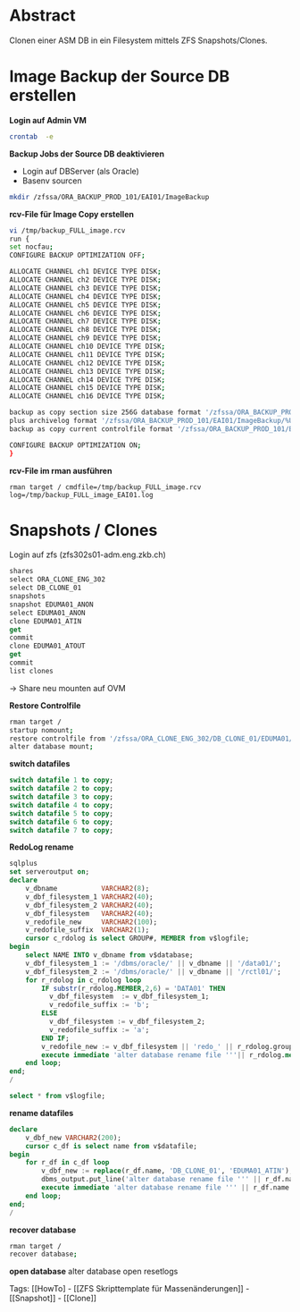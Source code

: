 # Abstract

Clonen einer ASM DB in ein Filesystem mittels ZFS Snapshots/Clones.

# Image Backup der Source DB erstellen

**Login auf Admin VM**
```bash
crontab  -e
```

**Backup Jobs der Source DB deaktivieren**

- Login auf DBServer (als Oracle)
- Basenv sourcen

```bash
mkdir /zfssa/ORA_BACKUP_PROD_101/EAI01/ImageBackup
```

**rcv-File für Image Copy erstellen**

```bash
vi /tmp/backup_FULL_image.rcv
run {
set nocfau;
CONFIGURE BACKUP OPTIMIZATION OFF;

ALLOCATE CHANNEL ch1 DEVICE TYPE DISK;
ALLOCATE CHANNEL ch2 DEVICE TYPE DISK;
ALLOCATE CHANNEL ch3 DEVICE TYPE DISK;
ALLOCATE CHANNEL ch4 DEVICE TYPE DISK;
ALLOCATE CHANNEL ch5 DEVICE TYPE DISK;
ALLOCATE CHANNEL ch6 DEVICE TYPE DISK;
ALLOCATE CHANNEL ch7 DEVICE TYPE DISK;
ALLOCATE CHANNEL ch8 DEVICE TYPE DISK;
ALLOCATE CHANNEL ch9 DEVICE TYPE DISK;
ALLOCATE CHANNEL ch10 DEVICE TYPE DISK;
ALLOCATE CHANNEL ch11 DEVICE TYPE DISK;
ALLOCATE CHANNEL ch12 DEVICE TYPE DISK;
ALLOCATE CHANNEL ch13 DEVICE TYPE DISK;
ALLOCATE CHANNEL ch14 DEVICE TYPE DISK;
ALLOCATE CHANNEL ch15 DEVICE TYPE DISK;
ALLOCATE CHANNEL ch16 DEVICE TYPE DISK;

backup as copy section size 256G database format '/zfssa/ORA_BACKUP_PROD_101/EAI01/ImageBackup/%U'
plus archivelog format '/zfssa/ORA_BACKUP_PROD_101/EAI01/ImageBackup/%U';
backup as copy current controlfile format '/zfssa/ORA_BACKUP_PROD_101/EAI01/ImageBackup/%U';

CONFIGURE BACKUP OPTIMIZATION ON;
}
```

**rcv-File im rman ausführen**
```
rman target / cmdfile=/tmp/backup_FULL_image.rcv log=/tmp/backup_FULL_image_EAI01.log
```
 
# Snapshots / Clones
Login auf zfs (zfs302s01-adm.eng.zkb.ch)
```js
shares
select ORA_CLONE_ENG_302
select DB_CLONE_01
snapshots
snapshot EDUMA01_ANON
select EDUMA01_ANON
clone EDUMA01_ATIN
get
commit
clone EDUMA01_ATOUT
get
commit
list clones
```

-> Share neu mounten auf OVM

**Restore Controlfile**
```bash
rman target /
startup nomount;
restore controlfile from '/zfssa/ORA_CLONE_ENG_302/DB_CLONE_01/EDUMA01/2fqt3b1v_1_1';
alter database mount;
```

**switch datafiles**
```sql
switch datafile 1 to copy;
switch datafile 2 to copy;
switch datafile 3 to copy;
switch datafile 4 to copy;
switch datafile 5 to copy;
switch datafile 6 to copy;
switch datafile 7 to copy;
```
**RedoLog rename**
```sql
sqlplus
set serveroutput on;
declare
    v_dbname           VARCHAR2(8);
    v_dbf_filesystem_1 VARCHAR2(40);
    v_dbf_filesystem_2 VARCHAR2(40);
    v_dbf_filesystem   VARCHAR2(40);
    v_redofile_new     VARCHAR2(100);
    v_redofile_suffix  VARCHAR2(1);
    cursor c_rdolog is select GROUP#, MEMBER from v$logfile;
begin
    select NAME INTO v_dbname from v$database;
    v_dbf_filesystem_1 := '/dbms/oracle/' || v_dbname || '/data01/';   
    v_dbf_filesystem_2 := '/dbms/oracle/' || v_dbname || '/rctl01/';  
    for r_rdolog in c_rdolog loop
        IF substr(r_rdolog.MEMBER,2,6) = 'DATA01' THEN
          v_dbf_filesystem  := v_dbf_filesystem_1;
          v_redofile_suffix := 'b';
        ELSE
          v_dbf_filesystem := v_dbf_filesystem_2;
          v_redofile_suffix := 'a';
        END IF;
        v_redofile_new := v_dbf_filesystem || 'redo_' || r_rdolog.group# || '_' || v_redofile_suffix || '.dbf';
        execute immediate 'alter database rename file '''|| r_rdolog.member || ''' to ''' || v_redofile_new || '''';
    end loop;
end;
/

select * from v$logfile;
```

**rename datafiles**
```sql
declare
    v_dbf_new VARCHAR2(200);
    cursor c_df is select name from v$datafile;
begin
    for r_df in c_df loop
        v_dbf_new := replace(r_df.name, 'DB_CLONE_01', 'EDUMA01_ATIN');
        dbms_output.put_line('alter database rename file ''' || r_df.name || ''' to ''' || v_dbf_new ||''' ;');
        execute immediate 'alter database rename file ''' || r_df.name || ''' to ''' || v_dbf_new ||'''';
    end loop;
end;
/
```
**recover database**
```bash
rman target /
recover database;
```

**open database**
alter database open resetlogs

Tags:
[[HowTo] - [[ZFS Skripttemplate für Massenänderungen]] - [[Snapshot]] - [[Clone]]
